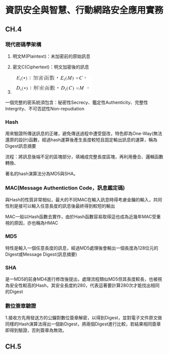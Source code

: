 # 資訊安全與智慧、行動網路安全應用實務

## CH.4
### 現代密碼學架構
1. 明文M(Plaintext)：未加密前的原始訊息
2. 密文C(Ciphertext)：明文加密後的訊息

3. ![k代表金鑰](images/1.png)

一個完整的密系統須包含：秘密性Secrecy、鑑定性Authenticity、完整性Intergrity、不可否認性Non-repudiation

### Hash
用來驗證所傳送訊息的正確，避免傳送過程中遭受竄改，特色即為One-Way(無法還原的設計)函數，經過hash運算後產生長度較短且固定輸出訊息的運算，稱為Digest訊息摘要

流程：將訊息後端不足的區塊部分，填補成完整長度區塊，再利用疊合、邏輯函數轉換、

著名的hash演算法分為MD5與SHA。
### MAC(Message Authentiction Code，訊息鑑定碼)
與Hash的性質非常相似，最大的不同MAC在輸入訊息時得考慮金鑰的輸入，共同性則是接可以輸入任意長度的訊息後最終得到較短的輸出

MAC一般以Hash函數去實作，由於Hash函數容易取得這也成為近幾年MAC受重視的原因，亦也稱為HMAC
### MD5
特性是輸入一個任意長度的訊息，經過MD5處理後會輸出一個長度為128位元的Digest或Message Digest(訊息摘要)
### SHA
是一MD5的前身MD4進行修改後提出，處理流程類似MD5但其長度較長，也被視為安全性較高的Hash，其安全長度約280，代表這著要計算280次才能找出相同的Digest
### 數位簽章驗證
1.接收方先用發送方的公鑰對數位簽章解密，以得到Digest，並對電子文件原文做同樣的Hash演算法得出一個新Digest，將兩個Digest進行比較，若結果相同簽章即得到驗證，否則簽章為無效。
## CH.5

